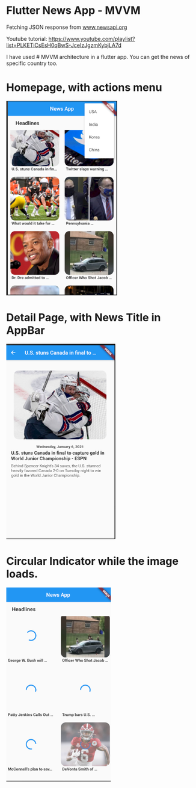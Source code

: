 # Flutter News App - MVVM

Fetching JSON response from www.newsapi.org

Youtube tutorial: https://www.youtube.com/playlist?list=PLKETiCsEsH0qBwS-JceIzJgzmKybjLA7d

I have used # MVVM architecture in a flutter app. 
You can get the news of specific country too. 

# Homepage, with actions menu
![](images/1.png)

# Detail Page, with News Title in AppBar
![](images/2.png)

# Circular Indicator while the image loads. 
![](images/3.png)

